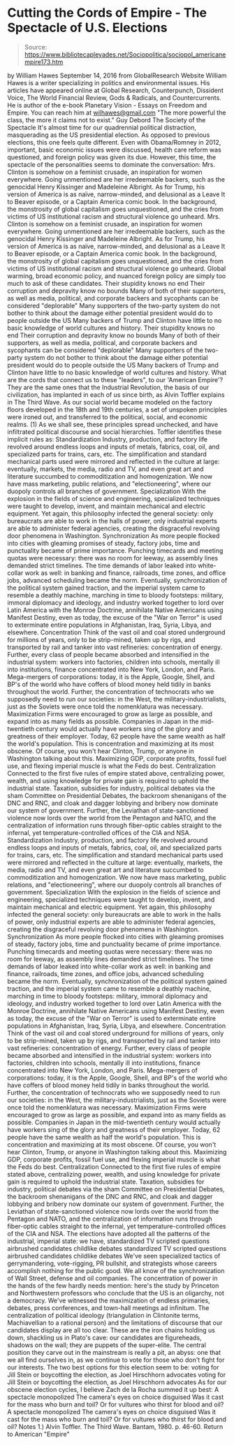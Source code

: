 # Cutting the Cords of Empire - The Spectacle of U.S. Elections

> Source: https://www.bibliotecapleyades.net/Sociopolitica/sociopol_americanempire173.htm

by William Hawes September 14, 2016 from GlobalResearch Website
William Hawes is a writer specializing in politics and environmental issues.
His articles have appeared online at Global Research, Counterpunch, Dissident Voice, The World Financial Review, Gods & Radicals, and Countercurrents.
He is author of the e-book
Planetary Vision - Essays on Freedom and Empire.
You can reach him at wilhawes@gmail.com
"The more powerful the class,
the more it claims not to exist."
Guy Debord
The Society of the Spectacle
It's almost time for our quadrennial political distraction, masquerading as the US presidential election.
As opposed to previous elections, this one feels quite different. Even with Obama/Romney in 2012, important, basic economic issues were discussed, health care reform was questioned, and foreign policy was given its due. However, this time, the spectacle of the personalities seems to dominate the conversation:
Mrs. Clinton is somehow on a feminist crusade, an inspiration for women everywhere. Going unmentioned are her irredeemable backers, such as the genocidal Henry Kissinger and Madeleine Albright. As for Trump, his version of America is as naïve, narrow-minded, and delusional as a Leave It to Beaver episode, or a Captain America comic book. In the background, the monstrosity of global capitalism goes unquestioned, and the cries from victims of US institutional racism and structural violence go unheard.
Mrs. Clinton is somehow on a feminist crusade, an inspiration for women everywhere. Going unmentioned are her irredeemable backers, such as the genocidal Henry Kissinger and Madeleine Albright.
As for Trump, his version of America is as naïve, narrow-minded, and delusional as a Leave It to Beaver episode, or a Captain America comic book. In the background, the monstrosity of global capitalism goes unquestioned, and the cries from victims of US institutional racism and structural violence go unheard.
Global warming, broad economic policy, and nuanced foreign policy are simply too much to ask of these candidates.
Their stupidity knows no end Their corruption and depravity know no bounds Many of both of their supporters, as well as media, political, and corporate backers and sycophants can be considered "deplorable" Many supporters of the two-party system do not bother to think about the damage either potential president would do to people outside the US Many backers of Trump and Clinton have little to no basic knowledge of world cultures and history.
Their stupidity knows no end
Their corruption and depravity know no bounds
Many of both of their supporters, as well as media, political, and corporate backers and sycophants can be considered "deplorable"
Many supporters of the two-party system do not bother to think about the damage either potential president would do to people outside the US
Many backers of Trump and Clinton have little to no basic knowledge of world cultures and history.
What are the cords that connect us to these "leaders", to our 'American Empire'?
They are the same ones that the Industrial Revolution, the basis of our civilization, has implanted in each of us since birth, as Alvin Toffler explains in The Third Wave.
As our social world became modeled on the factory floors developed in the 18th and 19th centuries, a set of unspoken principles were ironed out, and transferred to the political, social, and economic realms. (1)
As we shall see, these principles spread unchecked, and have infiltrated political discourse and social hierarchies.
Toffler identifies these implicit rules as:
Standardization Industry, production, and factory life revolved around endless loops and inputs of metals, fabrics, coal, oil, and specialized parts for trains, cars, etc. The simplification and standard mechanical parts used were mirrored and reflected in the culture at large: eventually, markets, the media, radio and TV, and even great art and literature succumbed to commoditization and homogenization. We now have mass marketing, public relations, and "electioneering", where our duopoly controls all branches of government. Specialization With the explosion in the fields of science and engineering, specialized techniques were taught to develop, invent, and maintain mechanical and electric equipment. Yet again, this philosophy infected the general society: only bureaucrats are able to work in the halls of power, only industrial experts are able to administer federal agencies, creating the disgraceful revolving door phenomena in Washington. Synchronization As more people flocked into cities with gleaming promises of steady, factory jobs, time and punctuality became of prime importance. Punching timecards and meeting quotas were necessary: there was no room for leeway, as assembly lines demanded strict timelines. The time demands of labor leaked into white-collar work as well: in banking and finance, railroads, time zones, and office jobs, advanced scheduling became the norm. Eventually, synchronization of the political system gained traction, and the imperial system came to resemble a deathly machine, marching in time to bloody footsteps: military, immoral diplomacy and ideology, and industry worked together to lord over Latin America with the Monroe Doctrine, annihilate Native Americans using Manifest Destiny, even as today, the excuse of the "War on Terror" is used to exterminate entire populations in Afghanistan, Iraq, Syria, Libya, and elsewhere. Concentration Think of the vast oil and coal stored underground for millions of years, only to be strip-mined, taken up by rigs, and transported by rail and tanker into vast refineries: concentration of energy. Further, every class of people became absorbed and intensified in the industrial system: workers into factories, children into schools, mentally ill into institutions, finance concentrated into New York, London, and Paris. Mega-mergers of corporations: today, it is the Apple, Google, Shell, and BP's of the world who have coffers of blood money held tidily in banks throughout the world. Further, the concentration of technocrats who we supposedly need to run our societies: in the West, the military-industrialists, just as the Soviets were once told the nomenklatura was necessary. Maximization Firms were encouraged to grow as large as possible, and expand into as many fields as possible. Companies in Japan in the mid-twentieth century would actually have workers sing of the glory and greatness of their employer. Today, 62 people have the same wealth as half the world's population. This is concentration and maximizing at its most obscene. Of course, you won't hear Clinton, Trump, or anyone in Washington talking about this. Maximizing GDP, corporate profits, fossil fuel use, and flexing imperial muscle is what the Feds do best. Centralization Connected to the first five rules of empire stated above, centralizing power, wealth, and using knowledge for private gain is required to uphold the industrial state. Taxation, subsidies for industry, political debates via the sham Committee on Presidential Debates, the backroom shenanigans of the DNC and RNC, and cloak and dagger lobbying and bribery now dominate our system of government. Further, the Leviathan of state-sanctioned violence now lords over the world from the Pentagon and NATO, and the centralization of information runs through fiber-optic cables straight to the infernal, yet temperature-controlled offices of the CIA and NSA.
Standardization
Industry, production, and factory life revolved around endless loops and inputs of metals, fabrics, coal, oil, and specialized parts for trains, cars, etc.
The simplification and standard mechanical parts used were mirrored and reflected in the culture at large: eventually, markets, the media, radio and TV, and even great art and literature succumbed to commoditization and homogenization.
We now have mass marketing, public relations, and "electioneering", where our duopoly controls all branches of government.
Specialization
With the explosion in the fields of science and engineering, specialized techniques were taught to develop, invent, and maintain mechanical and electric equipment.
Yet again, this philosophy infected the general society: only bureaucrats are able to work in the halls of power, only industrial experts are able to administer federal agencies, creating the disgraceful revolving door phenomena in Washington.
Synchronization
As more people flocked into cities with gleaming promises of steady, factory jobs, time and punctuality became of prime importance. Punching timecards and meeting quotas were necessary: there was no room for leeway, as assembly lines demanded strict timelines.
The time demands of labor leaked into white-collar work as well: in banking and finance, railroads, time zones, and office jobs, advanced scheduling became the norm.
Eventually, synchronization of the political system gained traction, and the imperial system came to resemble a deathly machine, marching in time to bloody footsteps:
military, immoral diplomacy and ideology, and industry worked together to lord over Latin America with the Monroe Doctrine, annihilate Native Americans using Manifest Destiny, even as today, the excuse of the "War on Terror" is used to exterminate entire populations in Afghanistan, Iraq, Syria, Libya, and elsewhere.
Concentration
Think of the vast oil and coal stored underground for millions of years, only to be strip-mined, taken up by rigs, and transported by rail and tanker into vast refineries: concentration of energy.
Further, every class of people became absorbed and intensified in the industrial system: workers into factories, children into schools, mentally ill into institutions, finance concentrated into New York, London, and Paris.
Mega-mergers of corporations: today, it is the Apple, Google, Shell, and BP's of the world who have coffers of blood money held tidily in banks throughout the world.
Further, the concentration of technocrats who we supposedly need to run our societies: in the West, the military-industrialists, just as the Soviets were once told the nomenklatura was necessary.
Maximization
Firms were encouraged to grow as large as possible, and expand into as many fields as possible.
Companies in Japan in the mid-twentieth century would actually have workers sing of the glory and greatness of their employer. Today, 62 people have the same wealth as half the world's population.
This is concentration and maximizing at its most obscene. Of course, you won't hear Clinton, Trump, or anyone in Washington talking about this.
Maximizing GDP, corporate profits, fossil fuel use, and flexing imperial muscle is what the Feds do best.
Centralization
Connected to the first five rules of empire stated above, centralizing power, wealth, and using knowledge for private gain is required to uphold the industrial state.
Taxation, subsidies for industry, political debates via the sham Committee on Presidential Debates, the backroom shenanigans of the DNC and RNC, and cloak and dagger lobbying and bribery now dominate our system of government.
Further, the Leviathan of state-sanctioned violence now lords over the world from the Pentagon and NATO, and the centralization of information runs through fiber-optic cables straight to the infernal, yet temperature-controlled offices of the CIA and NSA.
The elections have adopted all the patterns of the industrial, imperial state: we have,
standardized TV scripted questions airbrushed candidates childlike debates
standardized TV
scripted questions
airbrushed candidates
childlike debates
We've seen specialized tactics of gerrymandering, vote-rigging, PR bullshit, and strategists whose careers accomplish nothing for the public good. We all know of the synchronization of Wall Street, defense and oil companies.
The concentration of power in the hands of the few hardly needs mention: here's the study by Princeton and Northwestern professors who conclude that the US is an oligarchy, not a democracy.
We've witnessed the maximization of endless primaries, debates, press conferences, and town-hall meetings ad infinitum. The centralization of political ideology (triangulation in Clintonite terms, Machiavellian to a rational person) and the limitations of discourse that our candidates display are all too clear. These are the iron chains holding us down, shackling us in Plato's cave:
our candidates are figureheads, shadows on the wall; they are puppets of the super-elite.
The central position they carve out in the mainstream is really a pit, an abyss: one that we all find ourselves in, as we continue to vote for those who don't fight for our interests. The two best options for this election seem to be:
voting for Jill Stein or boycotting the election, as Joel Hirschhorn advocates
voting for Jill Stein
or boycotting the election, as Joel Hirschhorn advocates
As for our obscene election cycles, I believe Zach de la Rocha summed it up best:
A spectacle monopolized The camera's eyes on choice disguised Was it cast for the mass who burn and toil? Or for vultures who thirst for blood and oil?
A spectacle monopolized
The camera's eyes on choice disguised
Was it cast for the mass who burn and toil?
Or for vultures who thirst for blood and oil?
Notes
1.) Alvin Toffler. The Third Wave. Bantam, 1980. p. 46-60.
Return to American "Empire"
